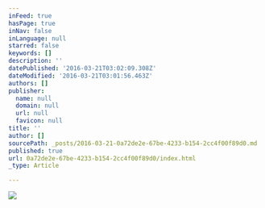 ```yaml
---
inFeed: true
hasPage: true
inNav: false
inLanguage: null
starred: false
keywords: []
description: ''
datePublished: '2016-03-21T03:02:09.308Z'
dateModified: '2016-03-21T03:01:56.463Z'
authors: []
publisher:
  name: null
  domain: null
  url: null
  favicon: null
title: ''
author: []
sourcePath: _posts/2016-03-21-0a72de2e-67be-4233-b154-2cc4f00f89d0.md
published: true
url: 0a72de2e-67be-4233-b154-2cc4f00f89d0/index.html
_type: Article

---
```

![](https://the-grid-user-content.s3-us-west-2.amazonaws.com/4381f64a-a0c8-4cde-8651-26e13e773f52.jpg)